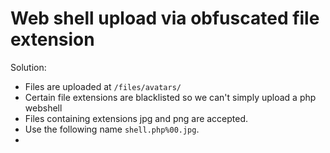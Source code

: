 # Web shell upload via obfuscated file extension
Solution:
- Files are uploaded at `/files/avatars/`
- Certain file extensions are blacklisted so we can't simply upload a php webshell
- Files containing extensions jpg and png are accepted.
- Use the following name `shell.php%00.jpg`.
-